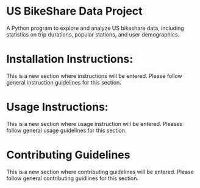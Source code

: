 # US BikeShare Data Project
A Python program to explore and analyze US bikeshare data, including statistics on trip durations, popular stations, and user demographics.

# Installation Instructions:
This is a new section where instructions will be entered. Please follow general instruction guidelines for this section.  

# Usage Instructions:
This is a new section where usage instruction will be entered. Pleases follow general usage guidelines for this section. 

# Contributing Guidelines
This is a new section where contributing guidelines will be entered. Please follow general contributing guidlines for this section. 
